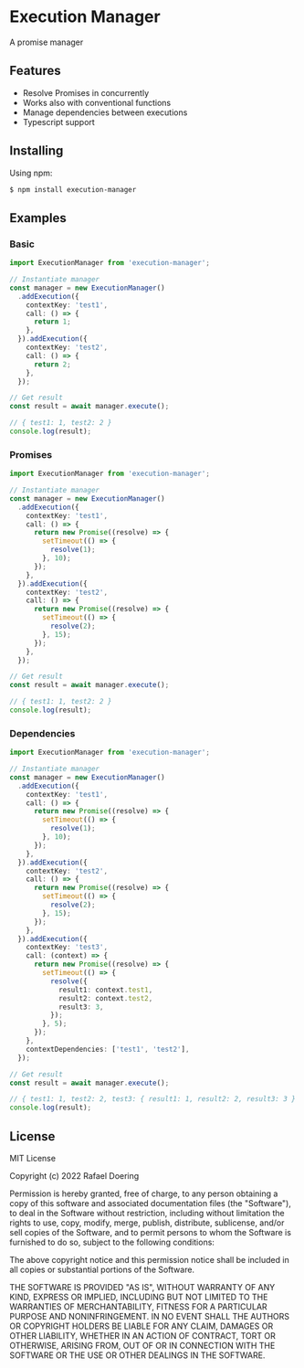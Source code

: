 # Execution Manager

A promise manager

## Features

- Resolve Promises in concurrently
- Works also with conventional functions
- Manage dependencies between executions
- Typescript support

## Installing

Using npm:

```bash
$ npm install execution-manager
```

## Examples

### Basic
```typescript
import ExecutionManager from 'execution-manager';

// Instantiate manager
const manager = new ExecutionManager()
  .addExecution({
    contextKey: 'test1',
    call: () => {
      return 1;
    },
  }).addExecution({
    contextKey: 'test2',
    call: () => {
      return 2;
    },
  });

// Get result
const result = await manager.execute();

// { test1: 1, test2: 2 }
console.log(result);
```

### Promises
```typescript
import ExecutionManager from 'execution-manager';

// Instantiate manager
const manager = new ExecutionManager()
  .addExecution({
    contextKey: 'test1',
    call: () => {
      return new Promise((resolve) => {
        setTimeout(() => {
          resolve(1);
        }, 10);
      });
    },
  }).addExecution({
    contextKey: 'test2',
    call: () => {
      return new Promise((resolve) => {
        setTimeout(() => {
          resolve(2);
        }, 15);
      });
    },
  });

// Get result
const result = await manager.execute();

// { test1: 1, test2: 2 }
console.log(result);
```

### Dependencies
```typescript
import ExecutionManager from 'execution-manager';

// Instantiate manager
const manager = new ExecutionManager()
  .addExecution({
    contextKey: 'test1',
    call: () => {
      return new Promise((resolve) => {
        setTimeout(() => {
          resolve(1);
        }, 10);
      });
    },
  }).addExecution({
    contextKey: 'test2',
    call: () => {
      return new Promise((resolve) => {
        setTimeout(() => {
          resolve(2);
        }, 15);
      });
    },
  }).addExecution({
    contextKey: 'test3',
    call: (context) => {
      return new Promise((resolve) => {
        setTimeout(() => {
          resolve({
            result1: context.test1,
            result2: context.test2,
            result3: 3,
          });
        }, 5);
      });
    },
    contextDependencies: ['test1', 'test2'],
  });

// Get result
const result = await manager.execute();

// { test1: 1, test2: 2, test3: { result1: 1, result2: 2, result3: 3 } }
console.log(result);
```

## License

MIT License

Copyright (c) 2022 Rafael Doering

Permission is hereby granted, free of charge, to any person obtaining a copy
of this software and associated documentation files (the "Software"), to deal
in the Software without restriction, including without limitation the rights
to use, copy, modify, merge, publish, distribute, sublicense, and/or sell
copies of the Software, and to permit persons to whom the Software is
furnished to do so, subject to the following conditions:

The above copyright notice and this permission notice shall be included in all
copies or substantial portions of the Software.

THE SOFTWARE IS PROVIDED "AS IS", WITHOUT WARRANTY OF ANY KIND, EXPRESS OR
IMPLIED, INCLUDING BUT NOT LIMITED TO THE WARRANTIES OF MERCHANTABILITY,
FITNESS FOR A PARTICULAR PURPOSE AND NONINFRINGEMENT. IN NO EVENT SHALL THE
AUTHORS OR COPYRIGHT HOLDERS BE LIABLE FOR ANY CLAIM, DAMAGES OR OTHER
LIABILITY, WHETHER IN AN ACTION OF CONTRACT, TORT OR OTHERWISE, ARISING FROM,
OUT OF OR IN CONNECTION WITH THE SOFTWARE OR THE USE OR OTHER DEALINGS IN THE
SOFTWARE.
